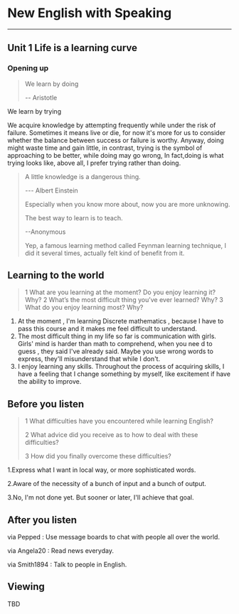 # New English with Speaking

---

## Unit 1 Life is a learning curve



### Opening up

> We learn by doing
>
> -- Aristotle

We learn by trying

We acquire knowledge by attempting frequently while under the risk of failure. Sometimes it means live or die, for now it's more for us to consider whether the balance between success or failure is worthy. Anyway, doing might waste time and gain little, in contrast, trying is the symbol of approaching to be better, while doing may go wrong, In fact,doing is what trying looks like, above all, I prefer trying rather than doing.

> A little knowledge is a dangerous thing.
>
> --- Albert Einstein
>
> Especially when you know more about, now you are more unknowing.
>
> The best way to learn is to teach.
>
> --Anonymous
>
> Yep, a famous learning method called Feynman learning technique, I did it several times, actually felt kind of benefit from it.

## Learning to the world

> 1  What are you learning at the moment? Do you enjoy learning it? Why?
> 2  What’s the most difficult thing you’ve ever learned? Why?
> 3  What do you enjoy learning most? Why?

1. At the moment , I'm learning Discrete mathematics , because I have to pass this course and it makes me feel difficult to understand.
2. The most difficult thing in my life so far is communication with girls. Girls' mind is harder than math to comprehend, when you nee d to guess , they said I've already said. Maybe you use wrong words to express, they'll misunderstand that while I don't.
3. I enjoy learning any skills. Throughout the process of acquiring skills, I have a feeling that I change something by myself, like excitement if have the ability to  improve.

## Before you listen

> 1  What difficulties have you encountered while learning English? 
>
> 2  What advice did you receive as to how to deal with these difficulties? 
>
> 3  How did you finally overcome these difficulties?

1.Express what I want in local way, or more sophisticated words.

2.Aware of the necessity of a bunch of input and a bunch of output.

3.No, I'm not done yet. But sooner or later, I'll achieve that goal.



## After you listen

via Pepped : Use message boards to chat with people all over the world.

via Angela20 : Read news everyday.

via Smith1894 : Talk to people in English.



## Viewing

TBD





